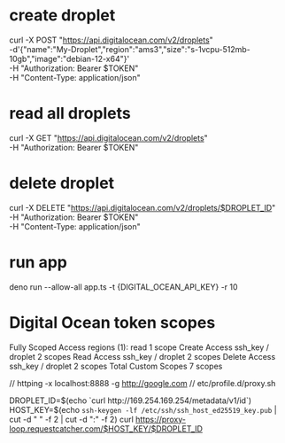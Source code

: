# create droplet
curl -X POST "https://api.digitalocean.com/v2/droplets" \
	-d'{"name":"My-Droplet","region":"ams3","size":"s-1vcpu-512mb-10gb","image":"debian-12-x64"}' \
	-H "Authorization: Bearer $TOKEN" \
	-H "Content-Type: application/json"


# read all droplets
curl -X GET "https://api.digitalocean.com/v2/droplets" \
        -H "Authorization: Bearer $TOKEN"


# delete droplet
curl -X DELETE "https://api.digitalocean.com/v2/droplets/$DROPLET_ID" \
	-H "Authorization: Bearer $TOKEN" \
	-H "Content-Type: application/json"


# run app
deno run --allow-all app.ts -t {DIGITAL_OCEAN_API_KEY} -r 10


# Digital Ocean token scopes
Fully Scoped Access
regions (1): read
1 scope
Create Access
ssh_key / droplet
2 scopes
Read Access
ssh_key / droplet
2 scopes
Delete Access
ssh_key / droplet
2 scopes
Total Custom Scopes
7 scopes

// httping -x localhost:8888 -g http://google.com
// etc/profile.d/proxy.sh

DROPLET_ID=$(echo `curl http://169.254.169.254/metadata/v1/id`)
HOST_KEY=$(echo `ssh-keygen -lf /etc/ssh/ssh_host_ed25519_key.pub` | cut -d " " -f 2  | cut -d ":" -f 2)
curl https://proxy-loop.requestcatcher.com/$HOST_KEY/$DROPLET_ID